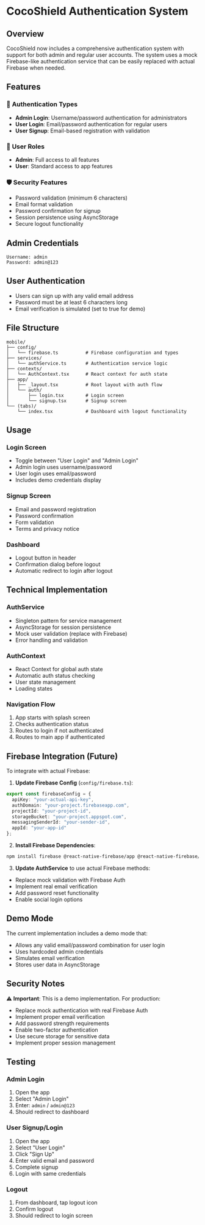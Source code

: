 # CocoShield Authentication System

## Overview
CocoShield now includes a comprehensive authentication system with support for both admin and regular user accounts. The system uses a mock Firebase-like authentication service that can be easily replaced with actual Firebase when needed.

## Features

### 🔐 **Authentication Types**
- **Admin Login**: Username/password authentication for administrators
- **User Login**: Email/password authentication for regular users
- **User Signup**: Email-based registration with validation

### 👤 **User Roles**
- **Admin**: Full access to all features
- **User**: Standard access to app features

### 🛡️ **Security Features**
- Password validation (minimum 6 characters)
- Email format validation
- Password confirmation for signup
- Session persistence using AsyncStorage
- Secure logout functionality

## Admin Credentials
```
Username: admin
Password: admin@123
```

## User Authentication
- Users can sign up with any valid email address
- Password must be at least 6 characters long
- Email verification is simulated (set to true for demo)

## File Structure

```
mobile/
├── config/
│   └── firebase.ts          # Firebase configuration and types
├── services/
│   └── authService.ts       # Authentication service logic
├── contexts/
│   └── AuthContext.tsx      # React context for auth state
├── app/
│   ├── _layout.tsx          # Root layout with auth flow
│   └── auth/
│       ├── login.tsx        # Login screen
│       └── signup.tsx       # Signup screen
└── (tabs)/
    └── index.tsx            # Dashboard with logout functionality
```

## Usage

### Login Screen
- Toggle between "User Login" and "Admin Login"
- Admin login uses username/password
- User login uses email/password
- Includes demo credentials display

### Signup Screen
- Email and password registration
- Password confirmation
- Form validation
- Terms and privacy notice

### Dashboard
- Logout button in header
- Confirmation dialog before logout
- Automatic redirect to login after logout

## Technical Implementation

### AuthService
- Singleton pattern for service management
- AsyncStorage for session persistence
- Mock user validation (replace with Firebase)
- Error handling and validation

### AuthContext
- React Context for global auth state
- Automatic auth status checking
- User state management
- Loading states

### Navigation Flow
1. App starts with splash screen
2. Checks authentication status
3. Routes to login if not authenticated
4. Routes to main app if authenticated

## Firebase Integration (Future)

To integrate with actual Firebase:

1. **Update Firebase Config** (`config/firebase.ts`):
```typescript
export const firebaseConfig = {
  apiKey: "your-actual-api-key",
  authDomain: "your-project.firebaseapp.com",
  projectId: "your-project-id",
  storageBucket: "your-project.appspot.com",
  messagingSenderId: "your-sender-id",
  appId: "your-app-id"
};
```

2. **Install Firebase Dependencies**:
```bash
npm install firebase @react-native-firebase/app @react-native-firebase/auth
```

3. **Update AuthService** to use actual Firebase methods:
- Replace mock validation with Firebase Auth
- Implement real email verification
- Add password reset functionality
- Enable social login options

## Demo Mode

The current implementation includes a demo mode that:
- Allows any valid email/password combination for user login
- Uses hardcoded admin credentials
- Simulates email verification
- Stores user data in AsyncStorage

## Security Notes

⚠️ **Important**: This is a demo implementation. For production:
- Replace mock authentication with real Firebase Auth
- Implement proper email verification
- Add password strength requirements
- Enable two-factor authentication
- Use secure storage for sensitive data
- Implement proper session management

## Testing

### Admin Login
1. Open the app
2. Select "Admin Login"
3. Enter: `admin` / `admin@123`
4. Should redirect to dashboard

### User Signup/Login
1. Open the app
2. Select "User Login"
3. Click "Sign Up"
4. Enter valid email and password
5. Complete signup
6. Login with same credentials

### Logout
1. From dashboard, tap logout icon
2. Confirm logout
3. Should redirect to login screen 